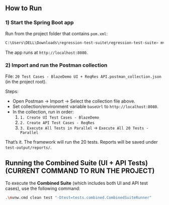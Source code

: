 ## How to Run

### 1) Start the Spring Boot app
Run from the project folder that contains `pom.xml`:

```bash
C:\Users\DELL\Downloads\regression-test-suite\regression-test-suite> mvn spring-boot:run
```

The app runs at `http://localhost:8080`.

### 2) Import and run the Postman collection
File: `20 Test Cases - BlazeDemo UI + ReqRes API.postman_collection.json` (in the project root).

Steps:
- Open Postman → Import → Select the collection file above.
- Set collection/environment variable `baseUrl` to `http://localhost:8080`.
- In the collection, run in order:
  1. `1. Create UI Test Cases - BlazeDemo`
  2. `2. Create API Test Cases - ReqRes`
  3. `3. Execute All Tests in Parallel` → `Execute All 20 Tests - Parallel`

That’s it. The framework will run the 20 tests. Reports will be saved under `test-output/reports/`.

## Running the Combined Suite (UI + API Tests)(CURRENT COMMAND TO RUN THE PROJECT)

To execute the **Combined Suite** (which includes both UI and API test cases), use the following command:

```bash
.\mvnw.cmd clean test "-Dtest=tests.combined.CombinedSuiteRunner"
```

